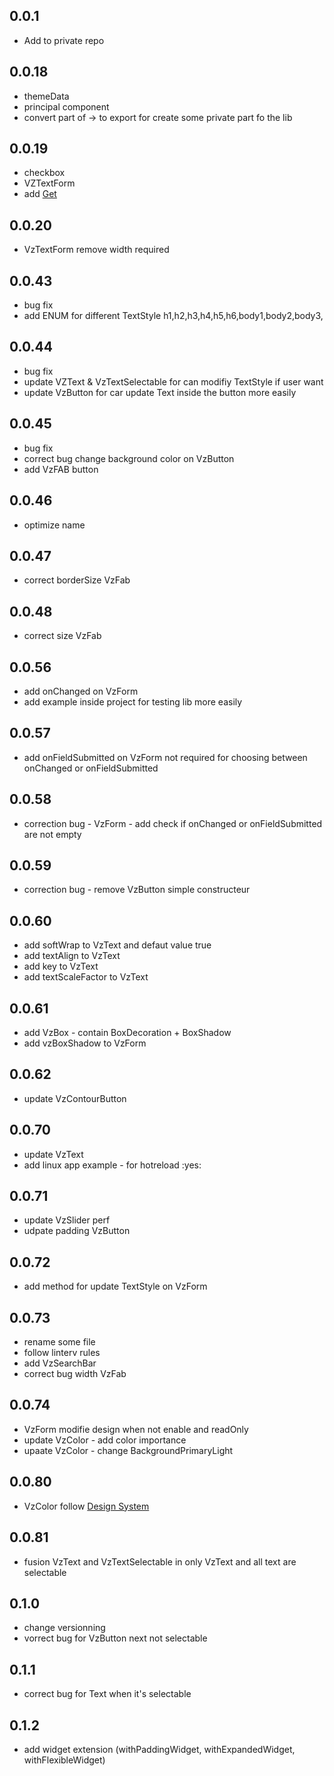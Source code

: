 ## 0.0.1

* Add to private repo
## 0.0.18

* themeData
* principal component
* convert part of -> to export for create some private part fo the lib
## 0.0.19

* checkbox
* VZTextForm
* add [Get](https://github.com/jonataslaw/getx)
## 0.0.20

* VzTextForm remove width required

## 0.0.43

* bug fix
* add ENUM for different TextStyle  h1,h2,h3,h4,h5,h6,body1,body2,body3,
## 0.0.44

* bug fix
* update VZText & VzTextSelectable for can modifiy TextStyle if user want
* update VzButton for car update Text inside the button more easily

## 0.0.45

* bug fix
* correct bug change background color on VzButton
* add VzFAB button

## 0.0.46

* optimize name

## 0.0.47

* correct borderSize VzFab

## 0.0.48

* correct size VzFab

## 0.0.56

* add onChanged on VzForm
* add example inside project for testing lib more easily

## 0.0.57

* add onFieldSubmitted on VzForm not required for choosing between onChanged or onFieldSubmitted

## 0.0.58

* correction bug - VzForm - add check if onChanged or onFieldSubmitted are not empty

## 0.0.59

* correction bug - remove VzButton simple constructeur

## 0.0.60

* add softWrap to VzText and defaut value true
* add textAlign to VzText
* add key to VzText
* add textScaleFactor to VzText

## 0.0.61

* add VzBox - contain BoxDecoration + BoxShadow
* add vzBoxShadow to VzForm 

## 0.0.62

* update VzContourButton 

## 0.0.70

* update VzText
* add linux app example - for hotreload :yes: 

## 0.0.71

* update VzSlider perf
* udpate padding VzButton

## 0.0.72

* add method for update TextStyle on VzForm

## 0.0.73

* rename some file
* follow linterv rules
* add VzSearchBar
* correct bug width VzFab

## 0.0.74

* VzForm modifie design when not enable and readOnly
* update VzColor - add color importance
* upaate VzColor - change BackgroundPrimaryLight

## 0.0.80

* VzColor follow [Design System](https://xd.adobe.com/view/6fae4edb-37c5-494d-abf7-dec045aaf12c-3afd/screen/f6f6eab4-9fb1-49ca-8a5a-3b6c59bf4f7a/specs/)

## 0.0.81

* fusion VzText and VzTextSelectable in only VzText and all text are selectable

## 0.1.0

* change versionning 
* vorrect bug for VzButton next not selectable

## 0.1.1

* correct bug for Text when it's selectable

## 0.1.2

* add widget extension (withPaddingWidget, withExpandedWidget, withFlexibleWidget)